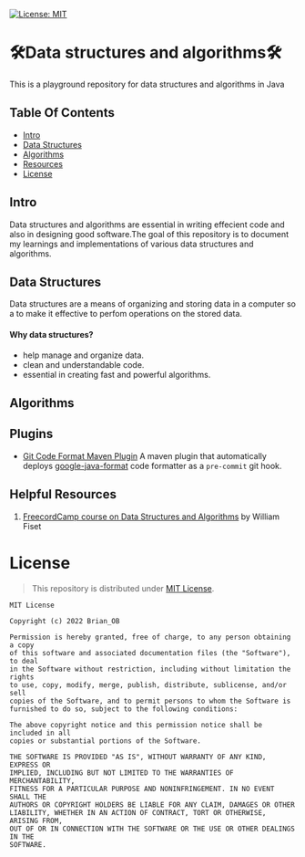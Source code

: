 [![License: MIT](https://img.shields.io/badge/License-MIT-yellow.svg)](https://opensource.org/licenses/MIT)

# 🛠Data structures and algorithms🛠 
This is a playground repository for data structures and algorithms in Java
## Table Of Contents
- [Intro](#Intro)
- [Data Structures](#data-structures)
- [Algorithms](#algorithms)
- [Resources](#helpful-resources)
- [License](#license)

## Intro
Data structures and algorithms are essential in writing effecient code and also in designing good software.The goal
of this repository is to document my learnings and implementations of various data structures and algorithms.

## Data Structures
Data structures are a means of organizing and storing data in a computer so a to make it effective to perfom operations on the stored data.
#### Why data structures?
- help manage and organize data.
- clean and understandable code.
- essential in creating fast and powerful algorithms.

## Algorithms

## Plugins
- [Git Code Format Maven Plugin](https://github.com/Cosium/git-code-format-maven-plugin) A maven plugin that automatically deploys
  [google-java-format](https://github.com/google/google-java-format) code formatter as a `pre-commit` git hook.

## Helpful Resources
1. [FreecordCamp course on Data Structures and Algorithms](https://www.youtube.com/watch?v=RBSGKlAvoiM) by William Fiset

# License
> This repository is distributed under [MIT License](https://opensource.org/licenses/MIT).
```
MIT License

Copyright (c) 2022 Brian_OB

Permission is hereby granted, free of charge, to any person obtaining a copy
of this software and associated documentation files (the "Software"), to deal
in the Software without restriction, including without limitation the rights
to use, copy, modify, merge, publish, distribute, sublicense, and/or sell
copies of the Software, and to permit persons to whom the Software is
furnished to do so, subject to the following conditions:

The above copyright notice and this permission notice shall be included in all
copies or substantial portions of the Software.

THE SOFTWARE IS PROVIDED "AS IS", WITHOUT WARRANTY OF ANY KIND, EXPRESS OR
IMPLIED, INCLUDING BUT NOT LIMITED TO THE WARRANTIES OF MERCHANTABILITY,
FITNESS FOR A PARTICULAR PURPOSE AND NONINFRINGEMENT. IN NO EVENT SHALL THE
AUTHORS OR COPYRIGHT HOLDERS BE LIABLE FOR ANY CLAIM, DAMAGES OR OTHER
LIABILITY, WHETHER IN AN ACTION OF CONTRACT, TORT OR OTHERWISE, ARISING FROM,
OUT OF OR IN CONNECTION WITH THE SOFTWARE OR THE USE OR OTHER DEALINGS IN THE
SOFTWARE.
```


